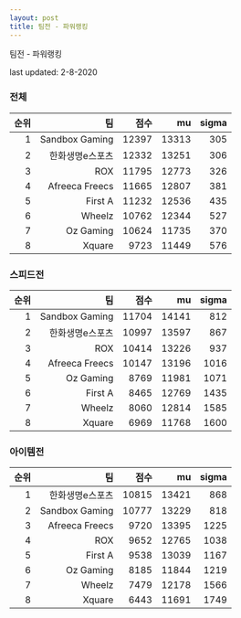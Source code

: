 ```yaml
---
layout: post
title: 팀전 - 파워랭킹
---
```


팀전 - 파워랭킹

last updated: 2-8-2020


### 전체

| 순위 | 팀 | 점수 | mu | sigma |
|---:|---:|---:|---:|---:|
| 1 | Sandbox Gaming | 12397 | 13313 | 305 |
| 2 | 한화생명e스포츠 | 12332 | 13251 | 306 |
| 3 | ROX | 11795 | 12773 | 326 |
| 4 | Afreeca Freecs | 11665 | 12807 | 381 |
| 5 | First A | 11232 | 12536 | 435 |
| 6 | Wheelz | 10762 | 12344 | 527 |
| 7 | Oz Gaming | 10624 | 11735 | 370 |
| 8 | Xquare | 9723 | 11449 | 576 |

### 스피드전

| 순위 | 팀 | 점수 | mu | sigma |
|---:|---:|---:|---:|---:|
| 1 | Sandbox Gaming | 11704 | 14141 | 812 |
| 2 | 한화생명e스포츠 | 10997 | 13597 | 867 |
| 3 | ROX | 10414 | 13226 | 937 |
| 4 | Afreeca Freecs | 10147 | 13196 | 1016 |
| 5 | Oz Gaming | 8769 | 11981 | 1071 |
| 6 | First A | 8465 | 12769 | 1435 |
| 7 | Wheelz | 8060 | 12814 | 1585 |
| 8 | Xquare | 6969 | 11768 | 1600 |

### 아이템전

| 순위 | 팀 | 점수 | mu | sigma |
|---:|---:|---:|---:|---:|
| 1 | 한화생명e스포츠 | 10815 | 13421 | 868 |
| 2 | Sandbox Gaming | 10777 | 13229 | 818 |
| 3 | Afreeca Freecs | 9720 | 13395 | 1225 |
| 4 | ROX | 9652 | 12765 | 1038 |
| 5 | First A | 9538 | 13039 | 1167 |
| 6 | Oz Gaming | 8185 | 11844 | 1219 |
| 7 | Wheelz | 7479 | 12178 | 1566 |
| 8 | Xquare | 6443 | 11691 | 1749 |
